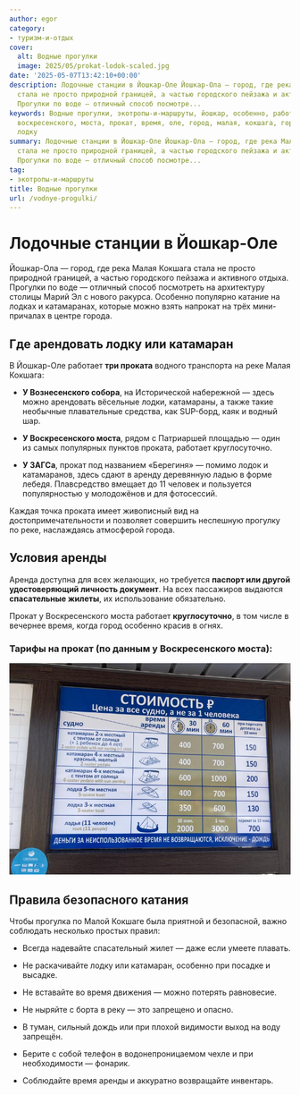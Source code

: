 ```yaml
---
author: egor
category:
- туризм-и-отдых
cover:
  alt: Водные прогулки
  image: 2025/05/prokat-lodok-scaled.jpg
date: '2025-05-07T13:42:10+00:00'
description: Лодочные станции в Йошкар-Оле Йошкар-Ола — город, где река Малая Кокшага
  стала не просто природной границей, а частью городского пейзажа и активного отдыха.
  Прогулки по воде — отличный способ посмотре...
keywords: Водные прогулки, экотропы-и-маршруты, йошкар, особенно, работает, проката,
  воскресенского, моста, прокат, время, оле, город, малая, кокшага, города, арендовать,
  лодку
summary: Лодочные станции в Йошкар-Оле Йошкар-Ола — город, где река Малая Кокшага
  стала не просто природной границей, а частью городского пейзажа и активного отдыха.
  Прогулки по воде — отличный способ посмотре...
tag:
- экотропы-и-маршруты
title: Водные прогулки
url: /vodnye-progulki/
---
```


# Лодочные станции в Йошкар-Оле

Йошкар-Ола — город, где река Малая Кокшага стала не просто природной границей, а частью городского пейзажа и активного отдыха. Прогулки по воде — отличный способ посмотреть на архитектуру столицы Марий Эл с нового ракурса. Особенно популярно катание на лодках и катамаранах, которые можно взять напрокат на трёх мини-причалах в центре города.

## Где арендовать лодку или катамаран

В Йошкар-Оле работает **три проката** водного транспорта на реке Малая Кокшага:

- **У Вознесенского собора**, на Исторической набережной — здесь можно арендовать вёсельные лодки, катамараны, а также такие необычные плавательные средства, как SUP-борд, каяк и водный шар.

- **У Воскресенского моста**, рядом с Патриаршей площадью — один из самых популярных пунктов проката, работает круглосуточно.

- **У ЗАГСа**, прокат под названием «Берегиня» — помимо лодок и катамаранов, здесь сдают в аренду деревянную ладью в форме лебедя. Плавсредство вмещает до 11 человек и пользуется популярностью у молодожёнов и для фотосессий.

Каждая точка проката имеет живописный вид на достопримечательности и позволяет совершить неспешную прогулку по реке, наслаждаясь атмосферой города.

## Условия аренды

Аренда доступна для всех желающих, но требуется **паспорт или другой удостоверяющий личность документ**. На всех пассажиров выдаются **спасательные жилеты**, их использование обязательно.

Прокат у Воскресенского моста работает **круглосуточно**, в том числе в вечернее время, когда город особенно красив в огнях.

### Тарифы на прокат (по данным у Воскресенского моста):

![цена аренды катамарана в йошкар-оле 2025](2025/05/czeny-2025-scaled.jpg)

## Правила безопасного катания

Чтобы прогулка по Малой Кокшаге была приятной и безопасной, важно соблюдать несколько простых правил:

- Всегда надевайте спасательный жилет — даже если умеете плавать.

- Не раскачивайте лодку или катамаран, особенно при посадке и высадке.

- Не вставайте во время движения — можно потерять равновесие.

- Не ныряйте с борта в реку — это запрещено и опасно.

- В туман, сильный дождь или при плохой видимости выход на воду запрещён.

- Берите с собой телефон в водонепроницаемом чехле и при необходимости — фонарик.

- Соблюдайте время аренды и аккуратно возвращайте инвентарь.